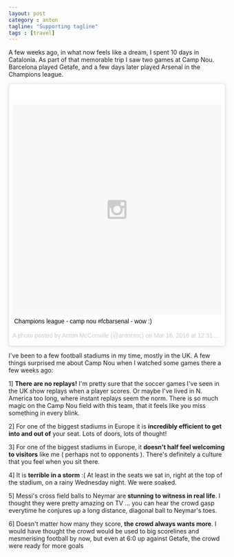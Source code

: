 ```yaml
---
layout: post
category : anton
tagline: "Supporting tagline"
tags : [travel]
---
```


A few weeks ago, in what now feels like a dream, I spent 10 days in Catalonia. As part of that memorable trip I saw two games at Camp Nou. Barcelona played Getafe, and a few days later played Arsenal in the Champions league.

<blockquote class="instagram-media" data-instgrm-captioned data-instgrm-version="6" style=" background:#FFF; border:0; border-radius:3px; box-shadow:0 0 1px 0 rgba(0,0,0,0.5),0 1px 10px 0 rgba(0,0,0,0.15); margin: 1px; max-width:658px; padding:0; width:99.375%; width:-webkit-calc(100% - 2px); width:calc(100% - 2px);"><div style="padding:8px;"> <div style=" background:#F8F8F8; line-height:0; margin-top:40px; padding:50.0% 0; text-align:center; width:100%;"> <div style=" background:url(data:image/png;base64,iVBORw0KGgoAAAANSUhEUgAAACwAAAAsCAMAAAApWqozAAAAGFBMVEUiIiI9PT0eHh4gIB4hIBkcHBwcHBwcHBydr+JQAAAACHRSTlMABA4YHyQsM5jtaMwAAADfSURBVDjL7ZVBEgMhCAQBAf//42xcNbpAqakcM0ftUmFAAIBE81IqBJdS3lS6zs3bIpB9WED3YYXFPmHRfT8sgyrCP1x8uEUxLMzNWElFOYCV6mHWWwMzdPEKHlhLw7NWJqkHc4uIZphavDzA2JPzUDsBZziNae2S6owH8xPmX8G7zzgKEOPUoYHvGz1TBCxMkd3kwNVbU0gKHkx+iZILf77IofhrY1nYFnB/lQPb79drWOyJVa/DAvg9B/rLB4cC+Nqgdz/TvBbBnr6GBReqn/nRmDgaQEej7WhonozjF+Y2I/fZou/qAAAAAElFTkSuQmCC); display:block; height:44px; margin:0 auto -44px; position:relative; top:-22px; width:44px;"></div></div> <p style=" margin:8px 0 0 0; padding:0 4px;"> <a href="https://www.instagram.com/p/BDBpZ5jBPQ4/" style=" color:#000; font-family:Arial,sans-serif; font-size:14px; font-style:normal; font-weight:normal; line-height:17px; text-decoration:none; word-wrap:break-word;" target="_blank">Champions league - camp nou #fcbarsenal - wow :)</a></p> <p style=" color:#c9c8cd; font-family:Arial,sans-serif; font-size:14px; line-height:17px; margin-bottom:0; margin-top:8px; overflow:hidden; padding:8px 0 7px; text-align:center; text-overflow:ellipsis; white-space:nowrap;">A photo posted by Anton McConville (@antonmc) on <time style=" font-family:Arial,sans-serif; font-size:14px; line-height:17px;" datetime="2016-03-16T19:31:28+00:00">Mar 16, 2016 at 12:31pm PDT</time></p></div></blockquote>
<script async defer src="//platform.instagram.com/en_US/embeds.js"></script>


I've been to a few football stadiums in my time, mostly in the UK. A few things surprised me about Camp Nou when I watched some games there a few weeks ago:

1] **There are no replays!** I'm pretty sure that the soccer games I've seen in the UK show replays when a player  scores. Or maybe I've lived in N. America too long, where instant replays seem the norm. There is so much magic on the Camp Nou field with this team, that it feels like you miss something in every blink.

2] For one of the biggest stadiums in Europe it is **incredibly efficient to get into and out of** your seat. Lots of doors, lots of thought!

3] For one of the biggest stadiums in Europe, it **doesn't half feel welcoming to visitors** like me ( perhaps not to opponents ). There's definitely a culture that you feel when you sit there.

4] It is **terrible in a storm** :( At least in the seats we sat in, right at the top of the stadium, on a rainy Wednesday night. We were soaked.

5] Messi's cross field balls to Neymar are **stunning to witness in real life**. I thought they were pretty amazing on TV ... you can hear the crowd gasp everytime he conjures up a long distance, diagonal ball to Neymar's toes.

6] Doesn't matter how many they score, **the crowd always wants more**. I would have thought the crowd would be used to big scorelines and mesmerising football by now, but even at 6:0 up against Getafe, the crowd were ready for more goals
